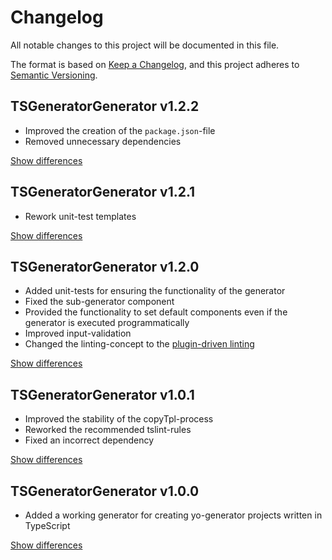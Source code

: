 # Changelog
All notable changes to this project will be documented in this file.

The format is based on [Keep a Changelog](https://keepachangelog.com/en/1.0.0/),
and this project adheres to [Semantic Versioning](https://semver.org/spec/v2.0.0.html).

## TSGeneratorGenerator v1.2.2
  - Improved the creation of the `package.json`-file
  - Removed unnecessary dependencies

[Show differences][v1.2.2]

## TSGeneratorGenerator v1.2.1
  - Rework unit-test templates

[Show differences][v1.2.1]

## TSGeneratorGenerator v1.2.0
  - Added unit-tests for ensuring the functionality of the generator
  - Fixed the sub-generator component
  - Provided the functionality to set default components even if the generator is executed programmatically
  - Improved input-validation
  - Changed the linting-concept to the [plugin-driven linting](https://github.com/microsoft/typescript-tslint-plugin)

[Show differences][v1.2.0]

## TSGeneratorGenerator v1.0.1
  - Improved the stability of the copyTpl-process
  - Reworked the recommended tslint-rules
  - Fixed an incorrect dependency

[Show differences][v1.0.1]

## TSGeneratorGenerator v1.0.0
  - Added a working generator for creating yo-generator projects written in TypeScript

[Show differences][v1.0.0]

<!--- References -->
[v1.0.0]: https://github.com/manuth/TSGeneratorGenerator/compare/e6fdb5a...v1.0.0
[v1.0.1]: https://github.com/manuth/TSGeneratorGenerator/compare/v1.0.0...v1.0.1
[v1.2.0]: https://github.com/manuth/TSGeneratorGenerator/compare/v1.0.1...v1.2.0
[v1.2.1]: https://github.com/manuth/TSGeneratorGenerator/compare/v1.2.0...v1.2.1
[v1.2.2]: https://github.com/manuth/TSGeneratorGenerator/compare/v1.2.1...v1.2.2